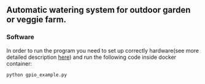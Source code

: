 ## Automatic watering system for outdoor garden or veggie farm. ##

### Software ###

In order to run the program you need to set up correctly hardware(see more detailed description [here](./autonomous_garden.pdf)) and run the following code inside docker container:

`python gpio_example.py`

